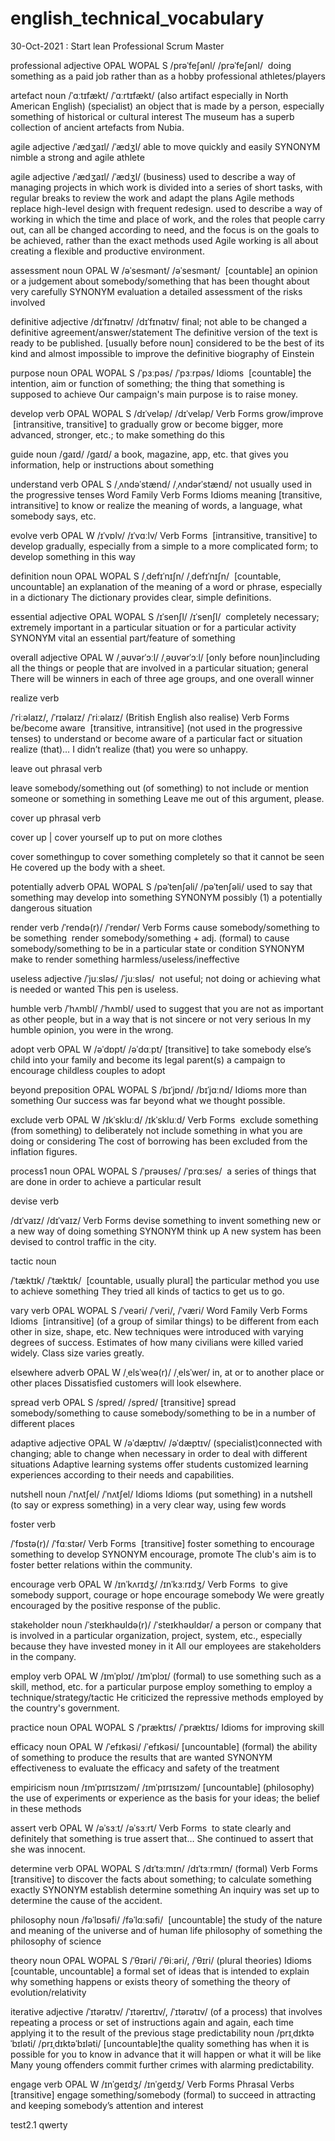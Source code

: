 # english_technical_vocabulary
30-Oct-2021 : Start lean Professional Scrum Master

professional adjective
OPAL WOPAL S
/prəˈfeʃənl/
/prəˈfeʃənl/
​ doing something as a paid job rather than as a hobby
professional athletes/players

artefact noun
/ˈɑːtɪfækt/
/ˈɑːrtɪfækt/
(also artifact especially in North American English)
(specialist)
​an object that is made by a person, especially something of historical or cultural interest
The museum has a superb collection of ancient artefacts from Nubia.

agile adjective
/ˈædʒaɪl/
/ˈædʒl/
​able to move quickly and easily
SYNONYM nimble
a strong and agile athlete

agile adjective
/ˈædʒaɪl/
/ˈædʒl/
​(business) used to describe a way of managing projects in which work is divided into a series of short tasks, with regular breaks to review the work and adapt the plans
Agile methods replace high-level design with frequent redesign.
used to describe a way of working in which the time and place of work, and the roles that people carry out, can all be changed according to need, and the focus is on the goals to be achieved, rather than the exact methods used
Agile working is all about creating a flexible and productive environment.

assessment noun
OPAL W
/əˈsesmənt/
/əˈsesmənt/
​ [countable] an opinion or a judgement about somebody/something that has been thought about very carefully
SYNONYM evaluation
a detailed assessment of the risks involved

definitive adjective
/dɪˈfɪnətɪv/
/dɪˈfɪnətɪv/
​final; not able to be changed
a definitive agreement/answer/statement
The definitive version of the text is ready to be published.
​[usually before noun] considered to be the best of its kind and almost impossible to improve
the definitive biography of Einstein

purpose noun
OPAL WOPAL S
/ˈpɜːpəs/
/ˈpɜːrpəs/
Idioms
​ [countable] the intention, aim or function of something; the thing that something is supposed to achieve
Our campaign's main purpose is to raise money.

develop verb
OPAL WOPAL S
/dɪˈveləp/
/dɪˈveləp/
Verb Forms
grow/improve
​ [intransitive, transitive] to gradually grow or become bigger, more advanced, stronger, etc.; to make something do this

guide noun
/ɡaɪd/
/ɡaɪd/
a book, magazine, app, etc. that gives you information, help or instructions about something

understand verb
OPAL S
/ˌʌndəˈstænd/
/ˌʌndərˈstænd/
not usually used in the progressive tenses
Word Family
Verb Forms
Idioms
meaning
​ [transitive, intransitive] to know or realize the meaning of words, a language, what somebody says, etc.

evolve verb
OPAL W
/ɪˈvɒlv/
/ɪˈvɑːlv/
Verb Forms
​ [intransitive, transitive] to develop gradually, especially from a simple to a more complicated form; to develop something in this way


definition noun
 OPAL WOPAL S
 /ˌdefɪˈnɪʃn/
 /ˌdefɪˈnɪʃn/
​  [countable, uncountable] an explanation of the meaning of a word or phrase, especially in a dictionary
The dictionary provides clear, simple definitions.

essential adjective
 OPAL WOPAL S
 /ɪˈsenʃl/
 /ɪˈsenʃl/
​  completely necessary; extremely important in a particular situation or for a particular activity
SYNONYM vital
an essential part/feature of something

overall adjective
 OPAL W
 /ˌəʊvərˈɔːl/
 /ˌəʊvərˈɔːl/
[only before noun]
​including all the things or people that are involved in a particular situation; general
There will be winners in each of three age groups, and one overall winner

realize verb
 
 /ˈriːəlaɪz/,  /ˈrɪəlaɪz/
 /ˈriːəlaɪz/
(British English also realise)
Verb Forms
be/become aware
​  [transitive, intransitive]
(not used in the progressive tenses)
to understand or become aware of a particular fact or situation
 realize (that)… I didn’t realize (that) you were so unhappy.

leave out phrasal verb
 
leave somebody/something out (of something)
to not include or mention someone or something in something
Leave me out of this argument, please.

cover up phrasal verb

cover up | cover yourself up
to put on more clothes

cover somethingup
to cover something completely so that it cannot be seen
He covered up the body with a sheet.

potentially adverb
 OPAL WOPAL S
 /pəˈtenʃəli/
 /pəˈtenʃəli/
​used to say that something may develop into something
SYNONYM possibly (1)
a potentially dangerous situation

render verb 
 /ˈrendə(r)/
 /ˈrendər/
Verb Forms
cause somebody/something to be something
​ render somebody/something + adj. (formal) to cause somebody/something to be in a particular state or condition
SYNONYM make
to render something harmless/useless/ineffective

useless adjective 
 /ˈjuːsləs/
 /ˈjuːsləs/
​ not useful; not doing or achieving what is needed or wanted
This pen is useless.

humble verb
 /ˈhʌmbl/
 /ˈhʌmbl/
 used to suggest that you are not as important as other people, but in a way that is not sincere or not very serious
In my humble opinion, you were in the wrong.

adopt verb
 OPAL W
 /əˈdɒpt/
 /əˈdɑːpt/
​[transitive] to take somebody else’s child into your family and become its legal parent(s)
a campaign to encourage childless couples to adopt

beyond preposition
 OPAL WOPAL S
 /bɪˈjɒnd/
 /bɪˈjɑːnd/
Idioms
more than something
Our success was far beyond what we thought possible.

exclude verb
 OPAL W
 /ɪkˈskluːd/
 /ɪkˈskluːd/
Verb Forms
​ exclude something (from something) to deliberately not include something in what you are doing or considering
The cost of borrowing has been excluded from the inflation figures.

process1 noun
 OPAL WOPAL S
 /ˈprəʊses/
 /ˈprɑːses/
​  a series of things that are done in order to achieve a particular result

devise verb
 
 /dɪˈvaɪz/
 /dɪˈvaɪz/
Verb Forms
​devise something to invent something new or a new way of doing something
SYNONYM think up
A new system has been devised to control traffic in the city.

tactic noun
 
 /ˈtæktɪk/
 /ˈtæktɪk/
​ [countable, usually plural] the particular method you use to achieve something
They tried all kinds of tactics to get us to go.

vary verb
 OPAL WOPAL S
 /ˈveəri/
 /ˈveri/,  /ˈværi/
Word Family
Verb Forms
Idioms
​  [intransitive] (of a group of similar things) to be different from each other in size, shape, etc.
New techniques were introduced with varying degrees of success.
Estimates of how many civilians were killed varied widely.
Class size varies greatly.

elsewhere adverb
 OPAL W
 /ˌelsˈweə(r)/
 /ˌelsˈwer/
​in, at or to another place or other places
Dissatisfied customers will look elsewhere.

spread verb
 OPAL S
 /spred/
 /spred/
 [transitive] spread somebody/something to cause somebody/something to be in a number of different places

adaptive adjective
OPAL W
/əˈdæptɪv/
/əˈdæptɪv/
(specialist)
​connected with changing; able to change when necessary in order to deal with different situations
Adaptive learning systems offer students customized learning experiences according to their needs and capabilities.

nutshell noun
/ˈnʌtʃel/
/ˈnʌtʃel/
Idioms
Idioms
(put something) in a nutshell
​(to say or express something) in a very clear way, using few words

foster verb
 
 /ˈfɒstə(r)/
 /ˈfɑːstər/
Verb Forms
​ [transitive] foster something to encourage something to develop
SYNONYM encourage, promote
The club's aim is to foster better relations within the community.

encourage verb
 OPAL W
 /ɪnˈkʌrɪdʒ/
 /ɪnˈkɜːrɪdʒ/
Verb Forms
​  to give somebody support, courage or hope
 encourage somebody We were greatly encouraged by the positive response of the public.

stakeholder noun
/ˈsteɪkhəʊldə(r)/
/ˈsteɪkhəʊldər/
​a person or company that is involved in a particular organization, project, system, etc., especially because they have invested money in it
All our employees are stakeholders in the company.

employ verb
 OPAL W
 /ɪmˈplɔɪ/
 /ɪmˈplɔɪ/
 (formal) to use something such as a skill, method, etc. for a particular purpose
 employ something to employ a technique/strategy/tactic
He criticized the repressive methods employed by the country's government.

practice noun
 OPAL WOPAL S
 /ˈpræktɪs/
 /ˈpræktɪs/
Idioms
for improving skill

efficacy noun
OPAL W
 /ˈefɪkəsi/
 /ˈefɪkəsi/
[uncountable] (formal)
​the ability of something to produce the results that are wanted
SYNONYM effectiveness
to evaluate the efficacy and safety of the treatment

empiricism noun
 /ɪmˈpɪrɪsɪzəm/
 /ɪmˈpɪrɪsɪzəm/
[uncountable] (philosophy)
​the use of experiments or experience as the basis for your ideas; the belief in these methods

assert verb
 OPAL W
 /əˈsɜːt/
 /əˈsɜːrt/
Verb Forms
​ to state clearly and definitely that something is true
 assert that… She continued to assert that she was innocent.

determine verb
 OPAL WOPAL S
 /dɪˈtɜːmɪn/
 /dɪˈtɜːrmɪn/
(formal)
Verb Forms
​  [transitive] to discover the facts about something; to calculate something exactly
SYNONYM establish
 determine something An inquiry was set up to determine the cause of the accident.
 
philosophy noun 
 /fəˈlɒsəfi/
 /fəˈlɑːsəfi/
​  [uncountable] the study of the nature and meaning of the universe and of human life
 philosophy of something the philosophy of science

theory noun
 OPAL WOPAL S
 /ˈθɪəri/
 /ˈθiːəri/,  /ˈθɪri/
(plural theories)
Idioms
​  [countable, uncountable] a formal set of ideas that is intended to explain why something happens or exists
 theory of something the theory of evolution/relativity

iterative adjective
 /ˈɪtərətɪv/
 /ˈɪtəreɪtɪv/,  /ˈɪtərətɪv/
​(of a process) that involves repeating a process or set of instructions again and again, each time applying it to the result of the previous stage
predictability noun
 /prɪˌdɪktəˈbɪləti/
 /prɪˌdɪktəˈbɪləti/
[uncountable]
​the quality something has when it is possible for you to know in advance that it will happen or what it will be like
Many young offenders commit further crimes with alarming predictability.

engage verb
 OPAL W
 /ɪnˈɡeɪdʒ/
 /ɪnˈɡeɪdʒ/
Verb Forms
Phrasal Verbs
​  [transitive] engage something/somebody (formal) to succeed in attracting and keeping somebody’s attention and interest

test2.1
qwerty